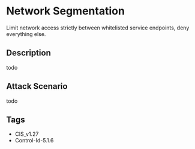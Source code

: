 # Network Segmentation
Limit network access strictly between whitelisted service endpoints, deny everything else.

## Description
todo

## Attack Scenario
todo

## Tags
- CIS_v1.27
- Control-Id-5.1.6







